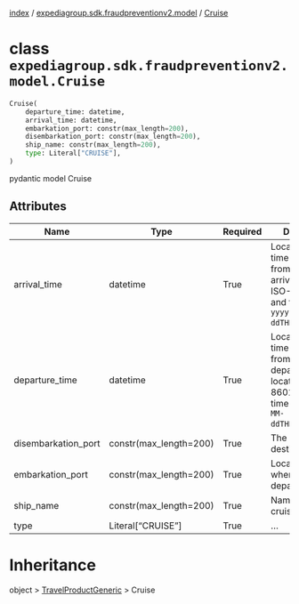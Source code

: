 [index](index.md) /
[expediagroup.sdk.fraudpreventionv2.model](expediagroup.sdk.fraudpreventionv2.model.md)
/ [Cruise](Cruise.md)

# class `expediagroup.sdk.fraudpreventionv2.model.Cruise`

```python
Cruise(
    departure_time: datetime,
    arrival_time: datetime,
    embarkation_port: constr(max_length=200),
    disembarkation_port: constr(max_length=200),
    ship_name: constr(max_length=200),
    type: Literal["CRUISE"],
)
```

pydantic model Cruise

## Attributes

| Name                | Type                   | Required | Description                                                                                                                     |
| ------------------- | ---------------------- | -------- | ------------------------------------------------------------------------------------------------------------------------------- |
| arrival_time        | datetime               | True     | Local date and time of arrival from original arrival location, in ISO-8601 date and time format `yyyy-MM-ddTHH:mm:ss.SSSZ`.     |
| departure_time      | datetime               | True     | Local date and time of departure from original departure location, in ISO-8601 date and time format `yyyy-MM-ddTHH:mm:ss.SSSZ`. |
| disembarkation_port | constr(max_length=200) | True     | The cruise’s final destination.                                                                                                 |
| embarkation_port    | constr(max_length=200) | True     | Location from where cruise will depart.                                                                                         |
| ship_name           | constr(max_length=200) | True     | Name of the cruise ship.                                                                                                        |
| type                | Literal\[“CRUISE”\]    | True     | …                                                                                                                               |

# Inheritance

object > [TravelProductGeneric](TravelProductGeneric.md) > Cruise
